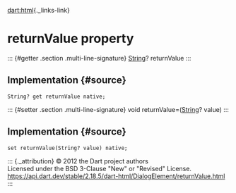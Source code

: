 [dart:html](../../dart-html/dart-html-library){._links-link}

returnValue property
====================

::: {#getter .section .multi-line-signature}
[String](../../dart-core/string-class)? returnValue
:::

Implementation {#source}
--------------

``` {.language-dart data-language="dart"}
String? get returnValue native;
```

::: {#setter .section .multi-line-signature}
void returnValue=([String](../../dart-core/string-class)? value)
:::

Implementation {#source}
--------------

``` {.language-dart data-language="dart"}
set returnValue(String? value) native;
```

::: {._attribution}
© 2012 the Dart project authors\
Licensed under the BSD 3-Clause \"New\" or \"Revised\" License.\
<https://api.dart.dev/stable/2.18.5/dart-html/DialogElement/returnValue.html>
:::

